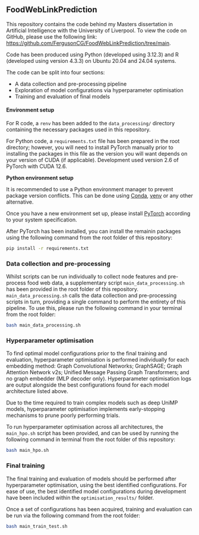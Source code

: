 ## FoodWebLinkPrediction

This repository contains the code behind my Masters dissertation in Artificial Intelligence with the University of Liverpool. To view the code on GitHub, please use the following link: https://github.com/FergusonCG/FoodWebLinkPrediction/tree/main.

Code has been produced using Python (developed using 3.12.3) and R (developed using version 4.3.3) on Ubuntu 20.04 and 24.04 systems.

The code can be split into four sections:
 - A data collection and pre-processing pipeline
 - Exploration of model configurations via hyperparameter optimisation
 - Training and evaluation of final models


#### Environment setup

For R code, a `renv` has been added to the `data_processing/` directory containing the necessary packages used in this repository.

For Python code, a `requirements.txt` file has been prepared in the root directory; however, you will need to install PyTorch manually prior to installing the packages in this file as the version you will want depends on your version of CUDA (if applicable). Development used version 2.6 of PyTorch with CUDA 12.6.

**Python environment setup**

It is recommended to use a Python environment manager to prevent package version conflicts. This can be done using [Conda](https://docs.conda.io/projects/conda/en/latest/user-guide/tasks/manage-environments.html), [venv](https://docs.python.org/3/library/venv.html) or any other alternative.

Once you have a new environment set up, please install [PyTorch](https://pytorch.org/get-started/locally/) according to your system specification.

After PyTorch has been installed, you can install the remainin packages using the following command from the root folder of this repository:

```Bash
pip install -r requirements.txt
```

### Data collection and pre-processing

Whilst scripts can be run individually to collect node features and pre-process food web data, a supplementary script `main_data_processing.sh` has been provided in the root folder of this repository. `main_data_processing.sh` calls the data collection and pre-processing scripts in turn, providing a single command to perform the entirety of this pipeline. To use this, please run the following command in your terminal from the root folder:

```bash
bash main_data_processing.sh
```

### Hyperparameter optimisation

To find optimal model configurations prior to the final training and evaluation, hyperparameter optimisation is performed individually for each embedding method: Graph Convolutional Networks; GraphSAGE; Graph Attention Network v2s; Unified Message Passing Graph Transformers; and no graph embedder (MLP decoder only). Hyperparameter optimisation logs are output alongside the best configurations found for each model architecture listed above.

Due to the time required to train complex models such as deep UniMP models, hyperparameter optimisation implements early-stopping mechanisms to prune poorly performing trials.

To run hyperparameter optimisation across all architectures, the `main_hpo.sh` script has been provided, and can be used by running the following command in terminal from the root folder of this repository:

```bash
bash main_hpo.sh
```

### Final training

The final training and evaluation of models should be performed after hyperparameter optimisation, using the best identified configurations. For ease of use, the best identified model configurations during development have been included within the `optimisation_results/` folder.

Once a set of configurations has been acquired, training and evaluation can be run via the following command from the root folder:

```bash
bash main_train_test.sh
```